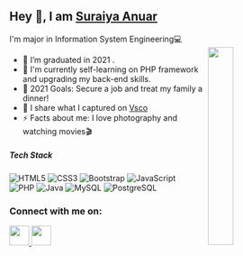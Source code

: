 
## Hey 👋, I am [Suraiya Anuar](https://suraiyaanr.carrd.co/)
I'm major in Information System Engineering💻 
<br>
<img align="right" width="30%" src="https://i.pinimg.com/originals/ae/0e/a3/ae0ea3cd27c0bad47351b99a39b06524.gif">

- 🔭 I’m graduated in 2021 .
- 🌱 I'm currently self-learning on PHP framework and upgrading my back-end skills.
- 🥅 2021 Goals: Secure a job and treat my family a dinner!
- 📸 I share what I captured on [Vsco](https://vsco.co/suraiyaanr)
- ⚡ Facts about me: I love photography and watching movies🎬

##### Tech Stack
![HTML5](https://img.shields.io/badge/-HTML5-E34F26?style=flat-square&logo=html5&logoColor=white)
![CSS3](https://img.shields.io/badge/-CSS3-1572B6?style=flat-square&logo=css3)
![Bootstrap](https://img.shields.io/badge/-Bootstrap-563D7C?style=flat-square&logo=bootstrap)
![JavaScript](https://img.shields.io/badge/-JavaScript-yellow?style=flat-square&logo=JavaScript)
<br>
![PHP](https://img.shields.io/badge/-PHP-9cf?style=flat-square&logo=php)
![Java](https://img.shields.io/badge/-java-E34A86?style=flat-square&logo=java)
![MySQL](https://img.shields.io/badge/-MySQL-black?style=flat-square&logo=mysql)
![PostgreSQL](https://img.shields.io/badge/-PostgreSQL-black?style=flat-square&logo=postgresql)

### Connect with me on: 
<table>
    <div>
        <a href="https://www.linkedin.com/in/suraiyaanr/">
        <img width="35" src="https://img.icons8.com/fluent/144/000000/linkedin.png"/>
        </a>
        <a href="https://www.instagram.com/suraiyaanr/">
        <img width="35" src="https://img.icons8.com/fluent/144/000000/instagram-new.png" />
        </a>
      </div>                                                                                                                
</table>
<br>
<br>                                                                            



<!--

Here are some ideas to get you started:

- 🔭 I’m currently working on ...
- 🌱 I’m currently learning ...
- 👯 I’m looking to collaborate on ...
- 🤔 I’m looking for help with ...
- 💬 Ask me about ...
- 📫 How to reach me: ...
- 😄 Pronouns: ...
- ⚡ Fun fact: ...

|￣￣￣￣￣￣￣￣￣￣ |   
|&nbsp;&nbsp;&nbsp;[suraiyaanr.carrd.co](https://suraiyaanr.carrd.co)&nbsp;&nbsp;&nbsp;&nbsp;|    
| ＿＿＿＿＿＿＿＿＿＿|    
(\\\__/)&nbsp;&nbsp;||    
(•ㅅ•) ||    
/ 　 づ   -->

